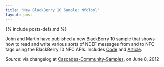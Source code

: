```yaml
---
title: "New BlackBerry 10 Sample: NfcTool"
layout: post
---
```

{% include posts-defs.md %}

John and Martin have published a new BlackBerry 10 sample that shows how to read and write various
sorts of NDEF messages from and to NFC tags using the BlackBerry 10 NFC APIs.
Includes
[Code](https://github.com/blackberry/Cascades-Community-Samples/tree/master/NfcTool)
and
[Article](http://supportforums.blackberry.com/t5/Native-Development/NFC-on-BlackBerry-10-Reading-and-Writing-Tags-using-native-APIs/ta-p/1721887).

_Source_: via changelog at [Cascades-Community-Samples](https://github.com/blackberry/Cascades-Community-Samples), on June 8, 2012
